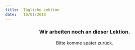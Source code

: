 ```yaml
---
title:  Tägliche Lektion
date:   10/01/2018
---
```


### <center>Wir arbeiten noch an dieser Lektion.</center>
<center>Bitte komme später zurück.</center>